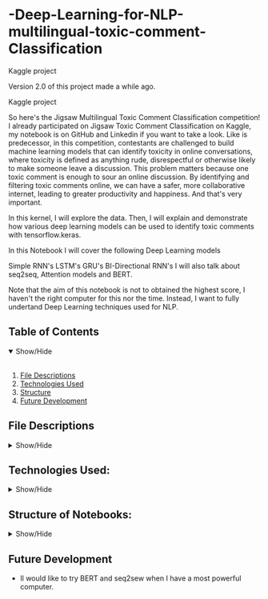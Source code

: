 # -Deep-Learning-for-NLP-multilingual-toxic-comment-Classification
Kaggle project

Version 2.0 of this project made a while ago.

Kaggle project

So here's the Jigsaw Multilingual Toxic Comment Classification competition! I already participated on Jigsaw Toxic Comment Classification on Kaggle, my notebook is on GitHub and Linkedin if you want to take a look. Like is predecessor, in this competition, contestants are challenged to build machine learning models that can identify toxicity in online conversations, where toxicity is defined as anything rude, disrespectful or otherwise likely to make someone leave a discussion. This problem matters because one toxic comment is enough to sour an online discussion. By identifying and filtering toxic comments online, we can have a safer, more collaborative internet, leading to greater productivity and happiness. And that's very important.

In this kernel, I will explore the data. Then, I will explain and demonstrate how various deep learning models can be used to identify toxic comments with tensorflow.keras.

In this Notebook I will cover the following Deep Learning models 

Simple RNN's
LSTM's
GRU's
BI-Directional RNN's
I will also talk about seq2seq, Attention models and BERT.


Note that the aim of this notebook is not to obtained the highest score, I haven't the right computer for this nor the time. Instead, I want to fully undertand Deep Learning techniques used for NLP.

## Table of Contents
<details open>
<summary>Show/Hide</summary>
<br>

1. [ File Descriptions ](#File_Description)
2. [ Technologies Used ](#Technologies_Used)    
3. [ Structure ](#Structure)
4. [ Future Development ](#Executive_Summary)
</details>

## File Descriptions
<details>
<a name="File_Description"></a>
<summary>Show/Hide</summary>
<br>
  
The primary data for the competition is, in each provided file, the comment_text column. This contains the text of a comment which has been classified as toxic or non-toxic (0...1 in the toxic column). The train set’s comments are entirely in english and come either from Civil Comments or Wikipedia talk page edits. The test data's comment_text columns are composed of multiple non-English languages.

The *-train.csv files and validation.csv file also contain a toxic column that is the target to be trained on.

The jigsaw-toxic-comment-train.csv and jigsaw-unintended-bias-train.csv contain training data (comment_text and toxic) from the two previous Jigsaw competitions, as well as additional columns that you may find useful.

*-seqlen128.csv files contain training, validation, and test data that has been processed for input into BERT.
</details>

## Technologies Used:
<details>
<a name="Technologies_Used"></a>
<summary>Show/Hide</summary>
<br>
    
* <strong>Python</strong>
* <strong>Pandas</strong>
* <strong>Numpy</strong>
* <strong>Matplotlib</strong>
* <strong>Seaborn</strong>
* <strong>NLTK</strong>
* <strong>Pipeline</strong>
* <strong>Scikit-Learn</strong>
* <strong>Keras</strong>
* <strong>Tensorflow</strong>
* <strong>LIME</strong>
</details>

## Structure of Notebooks:
<details>
<a name="Structure"></a>
<summary>Show/Hide</summary>
<br>
  

1. Import packages

2. Load Data

3. Data Exploration
   * 3.1 Workcloud for all the comments in train
   * 3.2 Number of words present in the comments
   * 3.3 WorkCloud for toxic comments
   * 3.4 WorkCloud for clean comments
   * 3.5 WorkCloud for Obscene/Severe Toxic/Threat/Insult comments

4. Modeling
    
5. Text preprocessing
    
6. Logistic Regression
    * 6.1 Basic Preprocessing
    * 6.2 Model
    * 6.3 Performances
    * 6.4 Model inteprretation with LIME
        
7. Simple RNN
    * 7.1 Basic Overview : What is a RNN?
    * 7.2 tokenizer and padding
    * 7.3 Designing RNN Architecture
    * 7.4 Model's performances
    * 7.5 Saving our model
    
8. LSTM
    * 8.1 Basic Overview 
    * 8.2 Word Embedding
    * 8.3 Designing LSTM Architecture
    * 8.4 Model's performances
    
9. GRU

    * 9.1 Basic Overview 
    * 9.2 Designing GRU Architecture
    * 9.3 Model's performances
    
10. Bi-Directional RNN's
 
    * 10.1 Designing Bi-Directional RNN Architecture
    * 10.2 Model's performances

11. Function to wrap-up

12. Conclusion

13. One step further with seq2seq/Attention/BERT
    
</details>  


<a name="Executive_Summary"></a>
## Future Development
    
* Il would like to try BERT and seq2sew when I have a most powerful computer.

